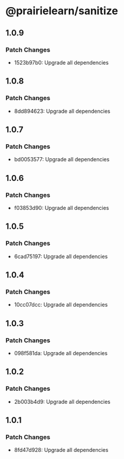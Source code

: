 # @prairielearn/sanitize

## 1.0.9

### Patch Changes

- 1523b97b0: Upgrade all dependencies

## 1.0.8

### Patch Changes

- 8dd894623: Upgrade all dependencies

## 1.0.7

### Patch Changes

- bd0053577: Upgrade all dependencies

## 1.0.6

### Patch Changes

- f03853d90: Upgrade all dependencies

## 1.0.5

### Patch Changes

- 6cad75197: Upgrade all dependencies

## 1.0.4

### Patch Changes

- 10cc07dcc: Upgrade all dependencies

## 1.0.3

### Patch Changes

- 098f581da: Upgrade all dependencies

## 1.0.2

### Patch Changes

- 2b003b4d9: Upgrade all dependencies

## 1.0.1

### Patch Changes

- 8fd47d928: Upgrade all dependencies
